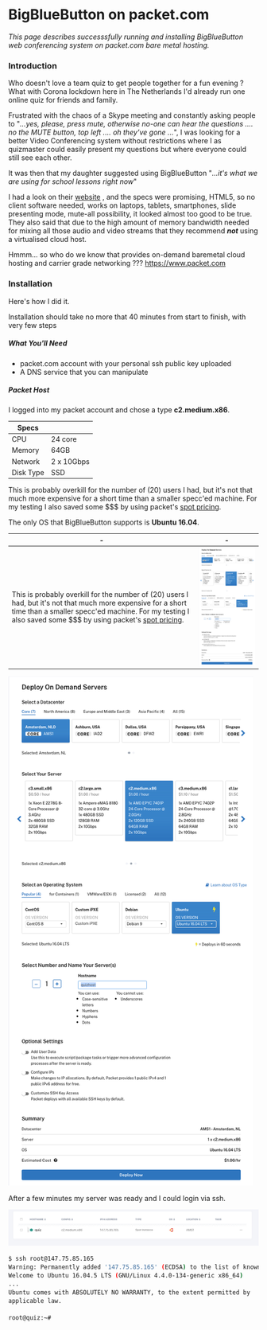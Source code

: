 # BigBlueButton on packet.com 

*This page describes successsfully running and installing BigBlueButton web conferencing system on packet.com bare metal hosting.*



### Introduction



Who doesn't love a team quiz to get people together for a fun evening ? What with Corona lockdown here in The Netherlands I'd already run one online quiz for friends and family. 

Frustrated with the chaos of a Skype meeting and constantly asking people to "*...yes, please, press mute, otherwise no-one can hear the questions  .... no the MUTE button, top left .... oh they've gone ...*",  I was looking for a better Video Conferencing system without restrictions where I as quizmaster could easily present my questions but where everyone could still see each other.

It was then that my daughter suggested using BigBlueButton "*...it's what we are using for school lessons right now*" 

I had a look on their [website](https://bigbluebutton.org/blog/) , and the specs were promising, HTML5, so no client software needed, works on laptops, tablets, smartphones, slide presenting mode, mute-all possibility, it looked almost too good to be true. They also said that due to the high amount of memory bandwidth needed for mixing all those audio and video streams that they recommend ***not*** using a virtualised cloud host.

Hmmm... so who do we know that provides on-demand baremetal cloud hosting and carrier grade networking ??? https://www.packet.com



### Installation

Here's how I did it.

Installation should take no more that 40 minutes from start to finish, with very few steps

##### What You'll Need 

- packet.com account with your personal ssh public key uploaded
- A DNS service that you can manipulate



##### Packet Host

I logged into my packet account and chose a type **c2.medium.x86**. 

 

| Specs     |            |
| --------- | ---------- |
| CPU       | 24 core    |
| Memory    | 64GB       |
| Network   | 2 x 10Gbps |
| Disk Type | SSD        |



This is probably overkill for the number of (20) users I had, but it's not that much more expensive for a short time than a smaller specc'ed machine. For my testing I also saved some $$$ by using packet's [spot pricing](https://www.packet.com/developers/changelog/improved-deployment-spot-market-views/). 

The only OS that BigBlueButton supports is **Ubuntu 16.04**.







| -                                                            | -                                                       |
| ------------------------------------------------------------ | ------------------------------------------------------- |
| This is probably overkill for the number of (20) users I had, but it's not that much more expensive for a short time than a smaller specc'ed machine. For my testing I also saved some $$$ by using packet's [spot pricing](https://www.packet.com/developers/changelog/improved-deployment-spot-market-views/). | ![image-20200414082111652](image-20200414082111652.png) |











![image-20200414082111652](image-20200414082111652.png)



After a few minutes my server was ready and I could login via ssh.

![image-20200414082917312](image-20200414082917312.png)



```bash
$ ssh root@147.75.85.165
Warning: Permanently added '147.75.85.165' (ECDSA) to the list of known hosts.
Welcome to Ubuntu 16.04.5 LTS (GNU/Linux 4.4.0-134-generic x86_64)
...
Ubuntu comes with ABSOLUTELY NO WARRANTY, to the extent permitted by
applicable law.

root@quiz:~#
```













